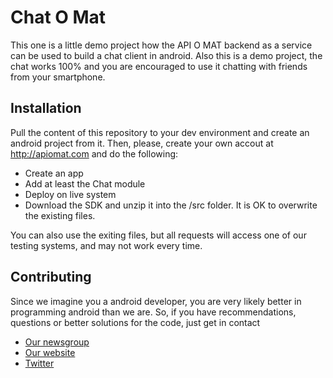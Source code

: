 Chat O Mat
=============

This one is a little demo project how the API O MAT backend as a service can be used to build a chat client in android.
Also this is a demo project, the chat works 100% and you are encouraged to use it chatting with friends from your smartphone.


Installation
------------

Pull the content of this repository to your dev environment and create an android project from it. Then, please, create your
own accout at http://apiomat.com and do the following:
* Create an app
* Add at least the Chat module
* Deploy on live system 
* Download the SDK and unzip it into the /src folder. It is OK to overwrite the existing files.

You can also use the exiting files, but all requests will access one of our testing systems, and may not work every time. 

Contributing
------------

Since we imagine you a android developer, you are very likely better in programming android than we are. So, if you have recommendations, 
questions or better solutions for the code, just get in contact 

* [Our newsgroup](https://groups.google.com/group/api-o-mat-newsletter/subscribe)
* [Our website](http://apiomat.com)
* [Twitter](#APIOMAT)


